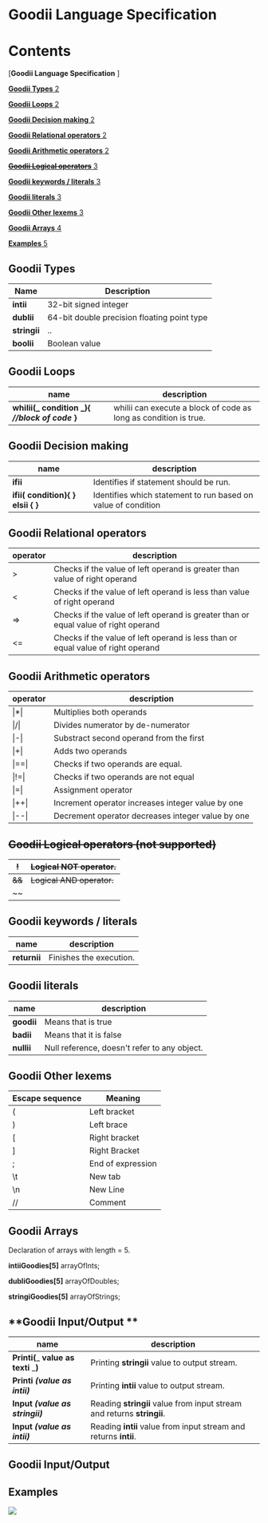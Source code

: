 # Goodii Language Specification

# Contents

[**Goodii Language Specification** ]

[**Goodii Types** 2](#_Toc53317532)

[**Goodii Loops** 2](#_Toc53317533)

[**Goodii Decision making** 2](#_Toc53317534)

[**Goodii Relational operators** 2](#_Toc53317535)

[**Goodii Arithmetic operators** 2](#_Toc53317536)

[~~**Goodii Logical operators**~~ 3](#_Toc53317537)

[**Goodii keywords / literals** 3](#_Toc53317538)

[**Goodii literals** 3](#_Toc53317539)

[**Goodii Other lexems** 3](#_Toc53317540)

[**Goodii Arrays** 4](#_Toc53317541)

[**Examples** 5](#_Toc53317542)

## **Goodii Types**

| Name | Description |
| --- | --- |
| **intii** | 32-bit signed integer |
| **dublii** | 64-bit double precision floating point type |
| **stringii** | .. |
| **boolii** | Boolean value |

## **Goodii Loops**

| name | description |
| --- | --- |
| **whilii(_ condition _){ _//block of code_ }** | whilii can execute a block of code as long as condition is true. |



## **Goodii Decision making**

| name | description |
| --- | --- |
| **ifii** | Identifies if statement should be run. |
| **ifii( __condition__){ ****}**** elsii ****{**** }** | Identifies which statement to run based on value of condition |

## **Goodii Relational operators**

| operator | description |
| --- | --- |
| > | Checks if the value of left operand is greater than value of right operand |
| < | Checks if the value of left operand is less than value of right operand |
| => | Checks if the value of left operand is greater than or equal value of right operand |
| <= | Checks if the value of left operand is less than or equal value of right operand |

## **Goodii Arithmetic operators**

| operator | description |
| --- | --- |
| \|*\| | Multiplies both operands |
| \|/\| | Divides numerator by de-numerator |
| \|-\| | Substract second operand from the first |
| \|+\| | Adds two operands |
| \|==\| | Checks if two operands are equal. |
| \|!=\| | Checks if two operands are not equal |
| \|=\| | Assignment operator |
| \|++\| | Increment operator increases integer value by one |
| \|--\| | Decrement operator decreases integer value by one |

## ~~**Goodii Logical operators (not supported)**~~

| ~~!~~ | ~~Logical NOT operator.~~ |
| --- | --- |
| ~~&amp;&amp;~~ | ~~Logical AND operator.~~ |
| ~~||~~ | ~~Logical OR operator.~~ |

##

## **Goodii keywords / literals**
| name | description |
| --- | --- |
| **returnii** | Finishes the execution. |

## **Goodii literals**

| name | description |
| --- | --- |
| **goodii** | Means that is true |
| **badii** | Means that it is false |
| **nullii** | Null reference, doesn&#39;t refer to any object. |

## **Goodii Other lexems**

| **Escape sequence** | **Meaning** |
| --- | --- |
| ( | Left bracket |
| ) | Left brace |
| [ | Right bracket |
| ] | Right Bracket |
| ; | End of expression |
| \t | New tab |
| \n | New Line |
| // | Comment |

## **Goodii Arrays**

Declaration of arrays with length = 5.

**intiiGoodies[5]** arrayOfInts;

**dubliGoodies[5]** arrayOfDoubles;

**stringiGoodies[5]** arrayOfStrings;



## **Goodii Input/Output **
| name | description |
| --- | --- |
| **Printi(**_ **value as texti** _**)** | Printing **stringii** value to output stream. |
| **Printi** _**(value as intii)**_ | Printing **intii** value to output stream. |
| **Input** _**(value as stringii)**_ | Reading **stringii** value from input stream and returns **stringii**. |
| **Input** _**(value as intii)**_ | Reading **intii** value from input stream and returns **intii**. |

## **Goodii Input/Output**

## **Examples**

![](RackMultipart20201016-4-11zhb6b_html_9c5b6a5a0cb7d6b9.png)
